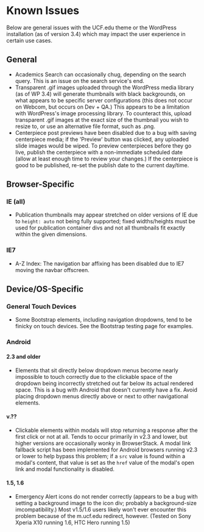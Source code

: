 # Known Issues

Below are general issues with the UCF.edu theme or the WordPress installation (as of version 3.4) which may impact the user experience in certain use cases.


## General
- Academics Search can occasionally chug, depending on the search query.  This is an issue on the search service's end.
- Transparent .gif images uploaded through the WordPress media library (as of WP 3.4) will generate thumbnails with black backgrounds, on what appears to be specific server configurations (this does not occur on Webcom, but occurs on Dev + QA.)  This appears to be a limitation with WordPress's image processing library.  To counteract this, upload transparent .gif images at the exact size of the thumbnail you wish to resize to, or use an alternative file format, such as .png.
- Centerpiece post previews have been disabled due to a bug with saving centerpiece media; if the 'Preview' button was clicked, any uploaded slide images would be wiped.  To preview centerpieces before they go live, publish the centerpiece with a non-immediate scheduled date (allow at least enough time to review your changes.)  If the centerpiece is good to be published, re-set the publish date to the current day/time.


## Browser-Specific
### IE (all)
- Publication thumbnails may appear stretched on older versions of IE due to `height: auto` not being fully supported; fixed widths/heights must be used for publication container divs and not all thumbnails fit exactly within the given dimensions.

### IE7
- A-Z Index: The navigation bar affixing has been disabled due to IE7 moving the navbar offscreen.


## Device/OS-Specific
### General Touch Devices
- Some Bootstrap elements, including navigation dropdowns, tend to be finicky on touch devices.  See the Bootstrap testing page for examples.

### Android 

#### 2.3 and older
- Elements that sit directly below dropdown menus become nearly impossible to touch correctly due to the clickable space of the dropdown being incorrectly stretched out far below its actual rendered space.  This is a bug with Android that doesn't currently have a fix.  Avoid placing dropdown menus directly above or next to other navigational elements.

#### v.??
- Clickable elements within modals will stop returning a response after the first click or not at all.  Tends to occur primarily in v2.3 and lower, but higher versions are occasionally wonky in BrowserStack.  A modal link fallback script has been implemented for Android browsers running v2.3 or lower to help bypass this problem; if a `src` value is found within a modal's content, that value is set as the `href` value of the modal's open link and modal functionality is disabled.

#### 1.5, 1.6
- Emergency Alert icons do not render correctly (appears to be a bug with setting a background image to the icon div; probably a background-size imcompatibility.)  Most v1.5/1.6 users likely won't ever encounter this problem because of the m.ucf.edu redirect, however.  (Tested on Sony Xperia X10 running 1.6, HTC Hero running 1.5) 